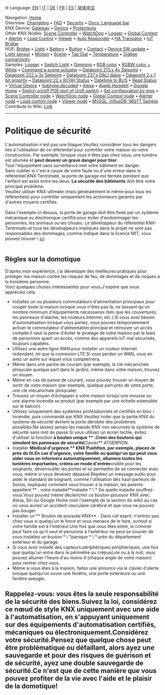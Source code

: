 🌐 Language: [EN](/node-red-contrib-knx-ultimate/wiki/SECURITY) | [IT](/node-red-contrib-knx-ultimate/wiki/it-SECURITY) | [DE](/node-red-contrib-knx-ultimate/wiki/de-SECURITY) | [FR](/node-red-contrib-knx-ultimate/wiki/fr-SECURITY) | [ES](/node-red-contrib-knx-ultimate/wiki/es-SECURITY) | [简体中文](/node-red-contrib-knx-ultimate/wiki/zh-CN-SECURITY)
<!-- NAV START -->
Navigation: [Home](/node-red-contrib-knx-ultimate/wiki/Home)  
Overview: [Changelog](https://github.com/Supergiovane/node-red-contrib-knx-ultimate/blob/master/CHANGELOG.md) • [FAQ](/node-red-contrib-knx-ultimate/wiki/FAQ-Troubleshoot) • [Security](/node-red-contrib-knx-ultimate/wiki/SECURITY) • [Docs: Language bar](/node-red-contrib-knx-ultimate/wiki/Docs-Language-Bar)  
KNX Device: [Gateway](/node-red-contrib-knx-ultimate/wiki/Gateway-configuration) • [Device](/node-red-contrib-knx-ultimate/wiki/Device) • [Protections](/node-red-contrib-knx-ultimate/wiki/Protections)  
Other KNX Nodes: [Scene Controller](/node-red-contrib-knx-ultimate/wiki/SceneController-Configuration) • [WatchDog](/node-red-contrib-knx-ultimate/wiki/WatchDog-Configuration) • [Logger](/node-red-contrib-knx-ultimate/wiki/Logger-Configuration) • [Global Context](/node-red-contrib-knx-ultimate/wiki/GlobalVariable) • [Alerter](/node-red-contrib-knx-ultimate/wiki/Alerter-Configuration) • [Load Control](/node-red-contrib-knx-ultimate/wiki/LoadControl-Configuration) • [Viewer](/node-red-contrib-knx-ultimate/wiki/knxUltimateViewer) • [Auto Responder](/node-red-contrib-knx-ultimate/wiki/KNXAutoResponder) • [HA Translator](/node-red-contrib-knx-ultimate/wiki/HATranslator) • [IoT Bridge](/node-red-contrib-knx-ultimate/wiki/IoT-Bridge-Configuration)  
HUE: [Bridge](/node-red-contrib-knx-ultimate/wiki/HUE+Bridge+configuration) • [Light](/node-red-contrib-knx-ultimate/wiki/HUE+Light) • [Battery](/node-red-contrib-knx-ultimate/wiki/HUE+Battery) • [Button](/node-red-contrib-knx-ultimate/wiki/HUE+Button) • [Contact](/node-red-contrib-knx-ultimate/wiki/HUE+Contact+sensor) • [Device SW update](/node-red-contrib-knx-ultimate/wiki/HUE+Device+software+update) • [Light sensor](/node-red-contrib-knx-ultimate/wiki/HUE+Light+sensor) • [Motion](/node-red-contrib-knx-ultimate/wiki/HUE+Motion) • [Scene](/node-red-contrib-knx-ultimate/wiki/HUE+Scene) • [Tap Dial](/node-red-contrib-knx-ultimate/wiki/HUE+Tapdial) • [Temperature](/node-red-contrib-knx-ultimate/wiki/HUE+Temperature+sensor) • [Zigbee connectivity](/node-red-contrib-knx-ultimate/wiki/HUE+Zigbee+connectivity)  
Samples: [Logger](/node-red-contrib-knx-ultimate/wiki/Logger-Sample) • [Switch Light](/node-red-contrib-knx-ultimate/wiki/-Sample---Switch-light) • [Dimming](/node-red-contrib-knx-ultimate/wiki/-Sample---Dimming) • [RGB color](/node-red-contrib-knx-ultimate/wiki/-Sample---RGB-Color) • [RGBW color + White](/node-red-contrib-knx-ultimate/wiki/-Sample---RGBW-Color-plus-White) • [Command a scene actuator](/node-red-contrib-knx-ultimate/wiki/-Sample---Control-a-scene-actuator) • [Datapoint 213.x 4x Setpoint](/node-red-contrib-knx-ultimate/wiki/-Sample---DPT213) • [Datapoint 222.x 3x Setpoint](/node-red-contrib-knx-ultimate/wiki/-Sample---DPT222) • [Datapoint 237.x DALI diags](/node-red-contrib-knx-ultimate/wiki/-Sample---DPT237) • [Datapoint 2.x 1 bit proprity](/node-red-contrib-knx-ultimate/wiki/-Sample---DPT2) • [Datapoint 22.x RCHH Status](/node-red-contrib-knx-ultimate/wiki/-Sample---DPT22) • [Datetime to BUS](/node-red-contrib-knx-ultimate/wiki/-Sample---DateTime-to-BUS) • [Read Status](/node-red-contrib-knx-ultimate/wiki/-Sample---Read-value-from-Device) • [Virtual Device](/node-red-contrib-knx-ultimate/wiki/-Sample---Virtual-Device) • [Subtype decoded](/node-red-contrib-knx-ultimate/wiki/-Sample---Subtype) • [Alexa](/node-red-contrib-knx-ultimate/wiki/-Sample---Alexa) • [Apple Homekit](/node-red-contrib-knx-ultimate/wiki/-Sample---Apple-Homekit) • [Google Home](/node-red-contrib-knx-ultimate/wiki/-Sample---Google-Assistant) • [Switch on/off POE port of Unifi switch](/node-red-contrib-knx-ultimate/wiki/-Sample---UnifiPOE) • [Set configuration by msg](/node-red-contrib-knx-ultimate/wiki/-Sample-setConfig) • [Scene Controller node](/node-red-contrib-knx-ultimate/wiki/Sample-Scene-Node) • [WatchDog node](/node-red-contrib-knx-ultimate/wiki/-Sample---WatchDog) • [Global Context node](/node-red-contrib-knx-ultimate/wiki/SampleGlobalContextNode) • [Alerter node](/node-red-contrib-knx-ultimate/wiki/SampleAlerter) • [Load control node](/node-red-contrib-knx-ultimate/wiki/SampleLoadControl) • [Viewer node](/node-red-contrib-knx-ultimate/wiki/knxUltimateViewer) • [MySQL, InfluxDB, MQTT Sample](/node-red-contrib-knx-ultimate/wiki/Sample-KNX2MQTT-KNX2MySQL-KNX2InfluxDB)  
Contribute to Wiki: [Link](/node-red-contrib-knx-ultimate/wiki/Manage-Wiki)
<!-- NAV END -->
---
# Politique de sécurité
L'automatisation n'est pas une blague.Veuillez considérer tous les dangers liés à l'utilisation de ce référentiel pour contrôler votre maison ou votre construction.
Par exemple, lorsque vous n'êtes pas chez vous, une lumière est allumée et **peut devenir un grave danger pour tirer** .<br/>
Tout l'équipement sans surveillance met votre bâtiment en danger.<br/>
Sans oublier si c'est à cause de votre faute ou d'une erreur dans le référentiel KNX-Tentrimate, la porte de garage est fermée pendant que l'enfant est assis entre les deux.
**La sécurité des bâtiments** doit être votre principal problème.<br/>
Veuillez utiliser KNX-ultimate (mais généralement le même pour tous les référentiels) pour contrôler uniquement les actionneurs garantis par d'autres moyens certifiés.<br/> <br/>
Dans l'exemple ci-dessus, la porte de garage doit être fixée par un système mécanique ou électronique certifié pour éviter d'endommager les personnes, les animaux ou les choses.
Le développeur du référentiel KNX-Tentrimate et tous les développeurs impliqués dans le projet ne sont pas responsables des dommages, comme indiqué dans la licence MIT, vous pouvez trouver \ [ici](§Url0§).<br/> <br/>
## Règles sur la domotique
D'après mon expérience, j'ai développé des meilleures pratiques pour protéger ma maison contre les risques de feu, de dommages et de risques à la troisième personne.<br/>
Voici quelques choses intéressantes pour vous.J'espère que vous appréciez cela.<br/>
- Installez un ou plusieurs commutateurs d'alimentation principaux pour couper toute la maison lorsque vous n'êtes pas là, ne laissant qu'un nombre minimum d'équipements nécessaires (tels que les couvertures, les panneaux d'alarme, les routeurs Internet, etc.).Si vous avez besoin d'automatisation lorsque vous partez, vous pouvez temporairement activer le commutateur d'alimentation principal et retrouver un accès complet.Il vaut la peine d'éviter le piratage de votre maison par le biais de personnes ayant un accès, comme des appareils IoT mal sécurisés, toujours capables.
- Utilisez une autre ligne WAN pour installer un routeur Internet redondant, tel que la connexion LTE.Si vous perdez un WAN, vous en avez un autre sur lequel vous compternera.
- Même dans une panne de courant (par exemple, la clé mécanichée phisycale quelque part dans le jardin), même dans votre maison, trouvez un moyen.
- Même en cas de panne de courant, vous pouvez trouver un moyen de sortir de votre maison (par exemple, quelque part près de votre porte, une clé mécanichale phisycale).
- Trouvez un moyen d'échapper à votre maison lorsqu'une mousse ou une alarme incendie se produit (par exemple par une échelle extensible sur le balcon).
- Utilisez uniquement des systèmes professionnels et certifiés en bloc / incendie, puis commandé par KNX.Veuillez noter que la partie KNX du système de sécurité devient la porte dérobée des problèmes possibles.Ne laissez jamais les nœuds KNX non sécurisés le système de sécurité sans mot de passe.Si vous utilisez un écran tactile, évitez d'utiliser la fonction **à bouton unique ** .Créer des boutons qui simulent les panneaux de sécurité**Clavier** ATSERPION.
- Installer **Médical d'urgence ** KNX Pushtton, par exemple, placez-le près du lit.En cas d'urgence, votre famille ou quelqu'un qui peut vous aider vous en informera automatiquement, allumera toutes les lumières importantes, créera un mode d'entrée**visible pour les soignants, déverrouiller les portes et lui permettre de se connecter avec vous, même si vous devenez dépassé.Répétez un message audio pour aider le standard de soignant, comme l'utilisation des haut-parleurs de Sonos, expliquez comment vous trouver à la maison, les parents appellent ** , votre maladie**maladie \* \ * De quelle maladie souffrez-vous.Vous pouvez même déclencher ce bouton-poussoir KNX avec Alexa, Siri ou Google Home (voir l'exemple de la section du wiki) au cas où vous auriez un accident vasculaire cérébral et que vous ne pouvez pas bouger.
- Installer un ** Bouton de poussée KNX** - Dans cet esprit: n'entrez pas chez vous si quelqu'un le force et vous menace de le faire, surtout si votre famille est à l'intérieur.Une fois que vous êtes entré, le criminel peut faire ce qu'il veut et personne à l'extérieur ne peut se soucier de vous.Installez un bouton \* \ *panique \* \ * près du département extérieur et du garage.
- Si vous avez installé des capteurs périphériques périphériques, une fois que quelqu'un entre dans le périmètre au crépuscule ou à la nuit, vous pouvez allumer l'heure d'au moins 4 (chaque angle de votre maison) pour rentrer chez vous.
- Même si vous êtes à la maison, faites une annonce via le clavier d'alerte lorsque quelqu'un ouvre une fenêtre, une porte extérieure ou une fenêtre aveugle.
## Rappelez-vous: vous êtes la seule responsabilité de la sécurité des biens.Suivez la loi, considérez ce nœud de style KNX uniquement avec une aide à l'automatisation, en s'appuyant uniquement sur des équipements d'automatisation certifiés, mécaniques ou électroniquement.Considérez votre sécurité.Pensez que quelque chose peut être problématique ou défaillant, alors ayez une sauvegarde et pour des risques de guérison et de sécurité, ayez une double sauvegarde de sécurité.Ce n'est que de cette manière que vous pouvez profiter de la vie avec l'aide et le plaisir de la domotique!